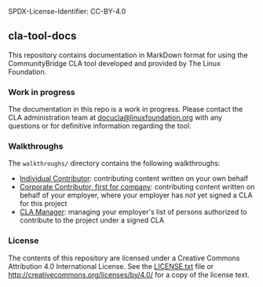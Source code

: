 SPDX-License-Identifier: CC-BY-4.0

## cla-tool-docs

This repository contains documentation in MarkDown format for using the
CommunityBridge CLA tool developed and provided by The Linux Foundation.

### Work in progress

The documentation in this repo is a work in progress. Please contact the CLA
administration team at docucla@linuxfoundation.org with any questions or for
definitive information regarding the tool.

### Walkthroughs

The `walkthroughs/` directory contains the following walkthroughs:
* [Individual Contributor](./walkthroughs/1-Individual-Contributor.md): contributing content written on your own behalf
* [Corporate Contributor, first for company](./walkthroughs/3-Corporate-Contributor-first-for-company.md): contributing content written on behalf of your employer, where your employer has _not_ yet signed a CLA for this project
* [CLA Manager](./walkthroughs/4-CLA-Manager.md): managing your employer's list of persons authorized to contribute to the project under a signed CLA

### License

The contents of this repository are licensed under a Creative Commons
Attribution 4.0 International License. See the [LICENSE.txt](LICENSE.txt) file
or http://creativecommons.org/licenses/by/4.0/ for a copy of the license text.
